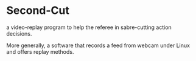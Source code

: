 Second-Cut
==========

a video-replay program to help the referee in sabre-cutting action decisions.

More generally, a software that records a feed from webcam under Linux and offers replay methods.